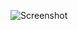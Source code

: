 ![Screenshot](https://raw.githubusercontent.com/Cryakl/Ultimate-RAT-Collection/refs/heads/main/FrankensteinTrojan/Screenshot.png)
